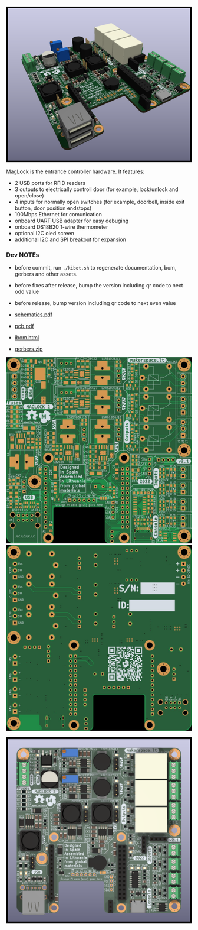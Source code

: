 ![PCB 3d main](gen/img_pcb_3d_main.png)


MagLock is the entrance controller hardware. It features:

* 2 USB ports for RFID readers
* 3 outputs to electrically controll door (for example, lock/unlock and open/close)
* 4 inputs for normally open switches (for example, doorbell, inside exit button, door position endstops)
* 100Mbps Ethernet for comunication
* onboard UART USB adapter for easy debuging
* onboard DS18B20 1-wire thermometer
* optional I2C oled screen
* additional I2C and SPI breakout for expansion


### Dev NOTEs

* before commit, run `./kibot.sh` to regenerate documentation, bom, gerbers and other assets.
* before fixes after release, bump the version including qr code to next odd value
* before release, bump version including qr code to next even value


* [schematics.pdf](gen/schematics.pdf)
* [pcb.pdf](gen/schematics.pdf)
* [ibom.html](gen/bom_ibom.html)
* [gerbers.zip](gen/gerbers/gerbers.zip)


![PCB 2d front bare](gen/img_pcb_2d_front_bare.jpg)
![PCB 2d back bare](gen/img_pcb_2d_back_bare.jpg)

![PCB 3d front](gen/img_pcb_3d_front.png)

